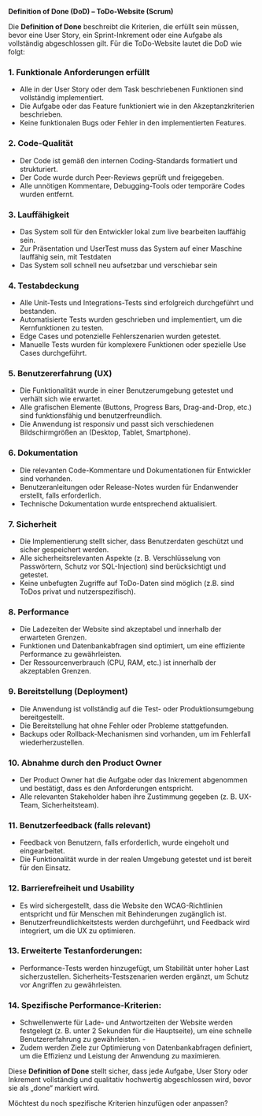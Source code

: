 **Definition of Done (DoD) – ToDo-Website (Scrum)**

Die **Definition of Done** beschreibt die Kriterien, die erfüllt sein müssen, bevor eine User Story, ein Sprint-Inkrement oder eine Aufgabe als vollständig abgeschlossen gilt. Für die ToDo-Website lautet die DoD wie folgt:

### 1. **Funktionale Anforderungen erfüllt**
   - Alle in der User Story oder dem Task beschriebenen Funktionen sind vollständig implementiert.
   - Die Aufgabe oder das Feature funktioniert wie in den Akzeptanzkriterien beschrieben.
   - Keine funktionalen Bugs oder Fehler in den implementierten Features.

### 2. **Code-Qualität**
   - Der Code ist gemäß den internen Coding-Standards formatiert und strukturiert.
   - Der Code wurde durch Peer-Reviews geprüft und freigegeben.
   - Alle unnötigen Kommentare, Debugging-Tools oder temporäre Codes wurden entfernt.
     
### 3. **Lauffähigkeit**
   - Das System soll für den Entwickler lokal zum live bearbeiten lauffähig sein.
   - Zur Präsentation und UserTest muss das System auf einer Maschine lauffähig sein, mit Testdaten
   - Das System soll schnell neu aufsetzbar und verschiebar sein

### 4. **Testabdeckung**
   - Alle Unit-Tests und Integrations-Tests sind erfolgreich durchgeführt und bestanden.
   - Automatisierte Tests wurden geschrieben und implementiert, um die Kernfunktionen zu testen.
   - Edge Cases und potenzielle Fehlerszenarien wurden getestet.
   - Manuelle Tests wurden für komplexere Funktionen oder spezielle Use Cases durchgeführt.

### 5. **Benutzererfahrung (UX)**
   - Die Funktionalität wurde in einer Benutzerumgebung getestet und verhält sich wie erwartet.
   - Alle grafischen Elemente (Buttons, Progress Bars, Drag-and-Drop, etc.) sind funktionsfähig und benutzerfreundlich.
   - Die Anwendung ist responsiv und passt sich verschiedenen Bildschirmgrößen an (Desktop, Tablet, Smartphone).

### 6. **Dokumentation**
   - Die relevanten Code-Kommentare und Dokumentationen für Entwickler sind vorhanden.
   - Benutzeranleitungen oder Release-Notes wurden für Endanwender erstellt, falls erforderlich.
   - Technische Dokumentation wurde entsprechend aktualisiert.

### 7. **Sicherheit**
   - Die Implementierung stellt sicher, dass Benutzerdaten geschützt und sicher gespeichert werden.
   - Alle sicherheitsrelevanten Aspekte (z. B. Verschlüsselung von Passwörtern, Schutz vor SQL-Injection) sind berücksichtigt und getestet.
   - Keine unbefugten Zugriffe auf ToDo-Daten sind möglich (z.B. sind ToDos privat und nutzerspezifisch).

### 8. **Performance**
   - Die Ladezeiten der Website sind akzeptabel und innerhalb der erwarteten Grenzen.
   - Funktionen und Datenbankabfragen sind optimiert, um eine effiziente Performance zu gewährleisten.
   - Der Ressourcenverbrauch (CPU, RAM, etc.) ist innerhalb der akzeptablen Grenzen.

### 9. **Bereitstellung (Deployment)**
   - Die Anwendung ist vollständig auf die Test- oder Produktionsumgebung bereitgestellt.
   - Die Bereitstellung hat ohne Fehler oder Probleme stattgefunden.
   - Backups oder Rollback-Mechanismen sind vorhanden, um im Fehlerfall wiederherzustellen.

### 10. **Abnahme durch den Product Owner**
   - Der Product Owner hat die Aufgabe oder das Inkrement abgenommen und bestätigt, dass es den Anforderungen entspricht.
   - Alle relevanten Stakeholder haben ihre Zustimmung gegeben (z. B. UX-Team, Sicherheitsteam).

### 11. **Benutzerfeedback (falls relevant)**
   - Feedback von Benutzern, falls erforderlich, wurde eingeholt und eingearbeitet.
   - Die Funktionalität wurde in der realen Umgebung getestet und ist bereit für den Einsatz.
 
### 12. **Barrierefreiheit und Usability**
   - Es wird sichergestellt, dass die Website den WCAG-Richtlinien entspricht und für Menschen mit Behinderungen zugänglich ist.
   - Benutzerfreundlichkeitstests werden durchgeführt, und Feedback wird integriert, um die UX zu optimieren.
     
### 13. **Erweiterte Testanforderungen:**
   - Performance-Tests werden hinzugefügt, um Stabilität unter hoher Last sicherzustellen. Sicherheits-Testszenarien werden   ergänzt, um Schutz vor Angriffen zu gewährleisten.

### 14. **Spezifische Performance-Kriterien:**
   - Schwellenwerte für Lade- und Antwortzeiten der Website werden festgelegt (z. B. unter 2 Sekunden für die Hauptseite), um eine schnelle Benutzererfahrung zu gewährleisten. -
   - Zudem werden Ziele zur Optimierung von Datenbankabfragen definiert, um die Effizienz und Leistung der Anwendung zu maximieren.

Diese **Definition of Done** stellt sicher, dass jede Aufgabe, User Story oder Inkrement vollständig und qualitativ hochwertig abgeschlossen wird, bevor sie als „done“ markiert wird. 

Möchtest du noch spezifische Kriterien hinzufügen oder anpassen?


